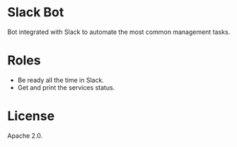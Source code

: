# Slack Bot
Bot integrated with Slack to automate the most common management tasks.

# Roles
 * Be ready all the time in Slack.
 * Get and print the services status.

# License
Apache 2.0.
